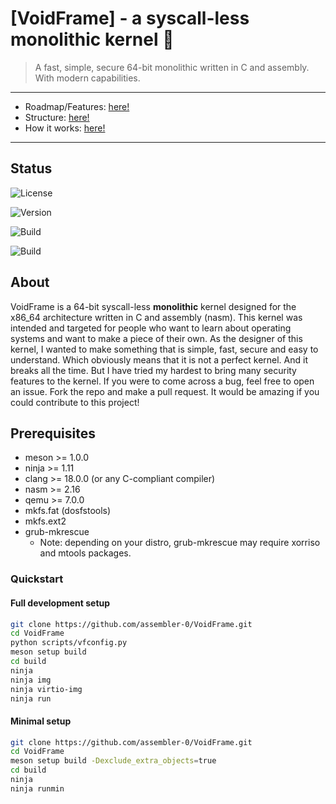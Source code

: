 # [VoidFrame] - a syscall-less monolithic kernel 💫

> A fast, simple, secure 64-bit monolithic written in C and assembly. With modern capabilities.

---

- Roadmap/Features: [here!](docs/ROADMAP.md)
- Structure: [here!](docs/STRUCTURE.md)
- How it works: [here!](docs/ARCHITECTURE.md)

---

## Status

![License](https://img.shields.io/badge/License-GPLv2-orange)

![Version](https://img.shields.io/badge/Current%20Version-v0.0.1%20beta5.4-blue)

![Build](https://img.shields.io/badge/GCC-faliling-red)

![Build](https://img.shields.io/badge/Clang-passing-brightgreen)

## About

VoidFrame is a 64-bit syscall-less **monolithic** kernel designed for the x86_64 architecture written in C and assembly (nasm).
This kernel was intended and targeted for people who want to learn about operating systems and want to make a piece of their own.
As the designer of this kernel, I wanted to make something that is simple, fast, secure and easy to understand.
Which obviously means that it is not a perfect kernel. And it breaks all the time.
But I have tried my hardest to bring many security features to the kernel.
If you were to come across a bug, feel free to open an issue. Fork the repo and make a pull request.
It would be amazing if you could contribute to this project!

## Prerequisites

- meson >= 1.0.0
- ninja >= 1.11
- clang >= 18.0.0 (or any C-compliant compiler)
- nasm >= 2.16
- qemu >= 7.0.0
- mkfs.fat (dosfstools)
- mkfs.ext2
- grub-mkrescue
    - Note: depending on your distro, grub-mkrescue may require xorriso and mtools packages.

### Quickstart
#### Full development setup
```bash
git clone https://github.com/assembler-0/VoidFrame.git
cd VoidFrame
python scripts/vfconfig.py
meson setup build
cd build
ninja
ninja img
ninja virtio-img
ninja run
```
#### Minimal setup
```bash
git clone https://github.com/assembler-0/VoidFrame.git
cd VoidFrame
meson setup build -Dexclude_extra_objects=true
cd build
ninja
ninja runmin
```